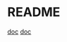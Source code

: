 # README

[doc](https://github.com/urfave/cli/blob/master/docs/v2/manual.md)
[doc](https://pkg.go.dev/github.com/urfave/cli/v2)
